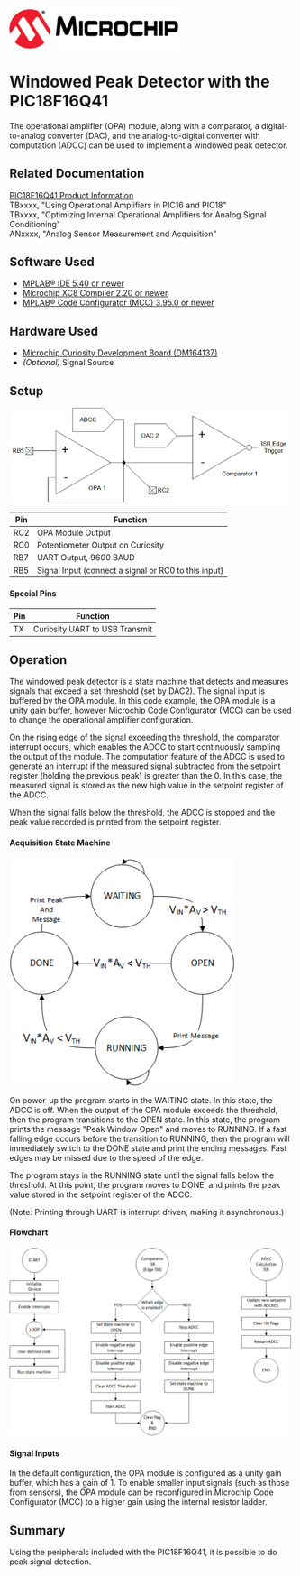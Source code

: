 <!-- Please do not change this html logo with link -->
<a href="https://www.microchip.com" rel="nofollow"><img src="images/microchip.png" alt="MCHP" width="300"/></a>

# Windowed Peak Detector with the PIC18F16Q41
The operational amplifier (OPA) module, along with a comparator, a digital-to-analog converter (DAC), and the analog-to-digital converter with computation (ADCC) can be used to implement a windowed peak detector.

## Related Documentation

<a href="https://www.microchip.com/wwwproducts/en/PIC18F16Q41">PIC18F16Q41 Product Information</a><br>
TBxxxx, "Using Operational Amplifiers in PIC16 and PIC18"<br>
TBxxxx, "Optimizing Internal Operational Amplifiers for Analog Signal Conditioning"<br>
ANxxxx, "Analog Sensor Measurement and Acquisition"

## Software Used

* <a href="http://www.microchip.com/mplab/mplab-x-ide">MPLAB® IDE 5.40 or newer</a>
* <a href="https://www.microchip.com/mplab/compilers">Microchip XC8 Compiler 2.20 or newer</a>
* <a href="https://www.microchip.com/mplab/mplab-code-configurator">MPLAB® Code Configurator (MCC) 3.95.0 or newer</a>

## Hardware Used

* <a href="https://www.microchip.com/DevelopmentTools/ProductDetails/PartNO/DM164137"> Microchip Curiosity Development Board (DM164137) </a>
* *(Optional)* Signal Source

## Setup

<img src="images/diagram.png" alt="schematic" width="500px" /><br>

| Pin | Function
| --- | --------
| RC2 | OPA Module Output
| RC0 | Potentiometer Output on Curiosity
| RB7 | UART Output, 9600 BAUD
| RB5 | Signal Input (connect a signal or RC0 to this input)

#### Special Pins

| Pin | Function
| --- | --------
| TX  | Curiosity UART to USB Transmit

## Operation
The windowed peak detector is a state machine that detects and measures signals that exceed a set threshold (set by DAC2). The signal input is buffered by the OPA module. In this code example, the OPA module is a unity gain buffer, however Microchip Code Configurator (MCC) can be used to change the operational amplifier configuration.

 On the rising edge of the signal exceeding the threshold, the comparator interrupt occurs, which enables the ADCC to start continuously sampling the output of the module. The computation feature of the ADCC is used to generate an interrupt if the measured signal subtracted from the setpoint register (holding the previous peak) is greater than the 0. In this case, the measured signal is stored as the new high value in the setpoint register of the ADCC.

 When the signal falls below the threshold, the ADCC is stopped and the peak value recorded is printed from the setpoint register.


#### Acquisition State Machine
<img src="images/stateMachine.png" alt="state machine drawing" width="400px" /><br>

On power-up the program starts in the WAITING state. In this state, the ADCC is off. When the output of the OPA module exceeds the threshold, then the program transitions to the OPEN state. In this state, the program prints the message "Peak Window Open" and moves to RUNNING. If a fast falling edge occurs before the transition to RUNNING, then the program will immediately switch to the DONE state and print the ending messages. Fast edges may be missed due to the speed of the edge.  

The program stays in the RUNNING state until the signal falls below the threshold. At this point, the program moves to DONE, and prints the peak value stored in the setpoint register of the ADCC.

(Note: Printing through UART is interrupt driven, making it asynchronous.)

#### Flowchart
<img src="images/flowChart.png" alt="flowchart" width="500px" /><br>


#### Signal Inputs
In the default configuration, the OPA module is configured as a unity gain buffer, which has a gain of 1. To enable smaller input signals (such as those from sensors), the OPA module can be reconfigured in Microchip Code Configurator (MCC) to a higher gain using the internal resistor ladder.

## Summary
Using the peripherals included with the PIC18F16Q41, it is possible to do peak signal detection.
